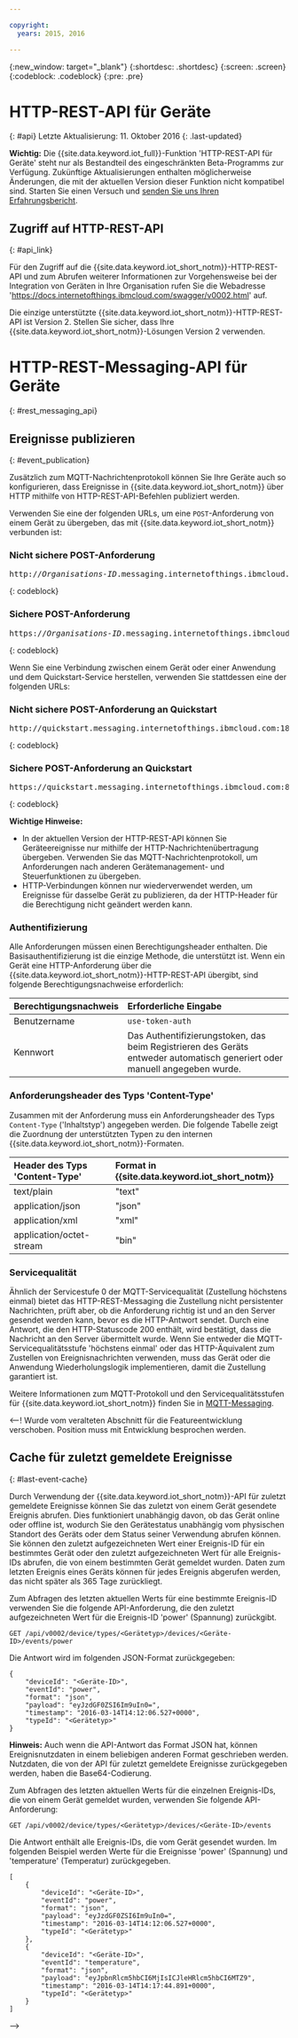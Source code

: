 ```yaml
---

copyright:
  years: 2015, 2016

---
```


{:new_window: target="_blank"}
{:shortdesc: .shortdesc}
{:screen: .screen}
{:codeblock: .codeblock}
{:pre: .pre}

# HTTP-REST-API für Geräte
{: #api}
Letzte Aktualisierung: 11. Oktober 2016
{: .last-updated}

**Wichtig:** Die {{site.data.keyword.iot_full}}-Funktion 'HTTP-REST-API für Geräte' steht nur als Bestandteil des eingeschränkten Beta-Programms zur Verfügung. Zukünftige Aktualisierungen enthalten möglicherweise Änderungen, die mit der aktuellen Version dieser Funktion nicht kompatibel sind. Starten Sie einen Versuch und [senden Sie uns Ihren Erfahrungsbericht](https://developer.ibm.com/answers/smart-spaces/17/internet-of-things.html).

## Zugriff auf HTTP-REST-API
{: #api_link}

Für den Zugriff auf die {{site.data.keyword.iot_short_notm}}-HTTP-REST-API und zum Abrufen weiterer Informationen zur Vorgehensweise bei der Integration von Geräten in Ihre Organisation rufen Sie die Webadresse 'https://docs.internetofthings.ibmcloud.com/swagger/v0002.html' auf.

Die einzige unterstützte {{site.data.keyword.iot_short_notm}}-HTTP-REST-API ist Version 2. Stellen Sie sicher, dass Ihre {{site.data.keyword.iot_short_notm}}-Lösungen Version 2 verwenden.

# HTTP-REST-Messaging-API für Geräte
{: #rest_messaging_api}

## Ereignisse publizieren
{: #event_publication}

Zusätzlich zum MQTT-Nachrichtenprotokoll können Sie Ihre Geräte auch so konfigurieren, dass Ereignisse in {{site.data.keyword.iot_short_notm}} über HTTP mithilfe von HTTP-REST-API-Befehlen publiziert werden.

Verwenden Sie eine der folgenden URLs, um eine `POST`-Anforderung von einem Gerät zu übergeben, das mit {{site.data.keyword.iot_short_notm}} verbunden ist:

### Nicht sichere POST-Anforderung
<pre class="pre">http://<var class="keyword varname">Organisations-ID</var>.messaging.internetofthings.ibmcloud.com:1883/api/v0002/device/types/<var class="keyword varname">Typ-ID</var>/devices/<var class="keyword varname">Geräte-ID</var>/events/<var class="keyword varname">Ereignis-ID</var></pre>
{: codeblock}

### Sichere POST-Anforderung
<pre class="pre">https://<var class="keyword varname">Organisations-ID</var>.messaging.internetofthings.ibmcloud.com:8883/api/v0002/device/types/<var class="keyword varname">Typ-ID</var>/devices/<var class="keyword varname">Geräte-ID</var>/events/<var class="keyword varname">Ereignis-ID</var></pre>
{: codeblock}

Wenn Sie eine Verbindung zwischen einem Gerät oder einer Anwendung und dem Quickstart-Service herstellen, verwenden Sie stattdessen eine der folgenden URLs:

### Nicht sichere POST-Anforderung an Quickstart
<pre class="pre">http://quickstart.messaging.internetofthings.ibmcloud.com:1883/api/v0002/device/types/<var class="keyword varname">Typ-ID</var>/devices/<var class="keyword varname">Geräte-ID</var>/events/<var class="keyword varname">Ereignis-ID</var></pre>
{: codeblock}

### Sichere POST-Anforderung an Quickstart
<pre class="pre">https://quickstart.messaging.internetofthings.ibmcloud.com:8883/api/v0002/device/types/<var class="keyword varname">Typ-ID</var>/devices/<var class="keyword varname">Geräte-ID</var>/events/<var class="keyword varname">Ereignis-ID</var></pre>
{: codeblock}

**Wichtige Hinweise:**
- In der aktuellen Version der HTTP-REST-API können Sie Geräteereignisse nur mithilfe der HTTP-Nachrichtenübertragung übergeben. Verwenden Sie das MQTT-Nachrichtenprotokoll, um Anforderungen nach anderen Gerätemanagement- und Steuerfunktionen zu übergeben.
- HTTP-Verbindungen können nur wiederverwendet werden, um Ereignisse für dasselbe Gerät zu publizieren, da der HTTP-Header für die Berechtigung nicht geändert werden kann.

### Authentifizierung

Alle Anforderungen müssen einen Berechtigungsheader enthalten. Die Basisauthentifizierung ist die einzige Methode, die unterstützt ist. Wenn ein Gerät eine HTTP-Anforderung über die {{site.data.keyword.iot_short_notm}}-HTTP-REST-API übergibt, sind folgende Berechtigungsnachweise erforderlich:

|Berechtigungsnachweis|Erforderliche Eingabe|
|:---|:---|
|Benutzername|`use-token-auth`
|Kennwort| Das Authentifizierungstoken, das beim Registrieren des Geräts entweder automatisch generiert oder manuell angegeben wurde.


### Anforderungsheader des Typs 'Content-Type'

Zusammen mit der Anforderung muss ein Anforderungsheader des Typs `Content-Type` ('Inhaltstyp') angegeben werden. Die folgende Tabelle zeigt die Zuordnung der unterstützten Typen zu den internen {{site.data.keyword.iot_short_notm}}-Formaten.

|Header des Typs 'Content-Type'|Format in {{site.data.keyword.iot_short_notm}}|
|:---|:---|
|text/plain|"text"
|application/json| "json"
|application/xml | "xml"
|application/octet-stream|"bin"

### Servicequalität

Ähnlich der Servicestufe 0 der MQTT-Servicequalität (Zustellung höchstens einmal) bietet das HTTP-REST-Messaging die Zustellung nicht persistenter Nachrichten, prüft aber, ob die Anforderung richtig ist und an den Server gesendet werden kann, bevor es die HTTP-Antwort sendet. Durch eine Antwort, die den HTTP-Statuscode 200 enthält, wird bestätigt, dass die Nachricht an den Server übermittelt wurde. Wenn Sie entweder die MQTT-Servicequalitätsstufe 'höchstens einmal' oder das HTTP-Äquivalent zum Zustellen von Ereignisnachrichten verwenden, muss das Gerät oder die Anwendung Wiederholungslogik implementieren, damit die Zustellung garantiert ist.

Weitere Informationen zum MQTT-Protokoll und den Servicequalitätsstufen für {{site.data.keyword.iot_short_notm}} finden Sie in [MQTT-Messaging](../reference/mqtt/index.html).


<--!
Wurde vom veralteten Abschnitt für die Featureentwicklung verschoben. Position muss mit Entwicklung besprochen werden.
## Cache für zuletzt gemeldete Ereignisse
{: #last-event-cache}

Durch Verwendung der {{site.data.keyword.iot_short_notm}}-API für zuletzt gemeldete Ereignisse können Sie das zuletzt von einem Gerät gesendete Ereignis abrufen. Dies funktioniert unabhängig davon, ob das Gerät online oder offline ist, wodurch Sie den Gerätestatus unabhängig vom physischen Standort des Geräts oder dem Status seiner Verwendung abrufen können. Sie können den zuletzt aufgezeichneten Wert einer Ereignis-ID für ein bestimmtes Gerät oder den zuletzt aufgezeichneten Wert für alle Ereignis-IDs abrufen, die von einem bestimmten Gerät gemeldet wurden. Daten zum letzten Ereignis eines Geräts können für jedes Ereignis abgerufen werden, das nicht später als 365 Tage zurückliegt.

Zum Abfragen des letzten aktuellen Werts für eine bestimmte Ereignis-ID verwenden Sie die folgende API-Anforderung, die den zuletzt aufgezeichneten Wert für die Ereignis-ID 'power' (Spannung) zurückgibt.

```
GET /api/v0002/device/types/<Gerätetyp>/devices/<Geräte-ID>/events/power
```

Die Antwort wird im folgenden JSON-Format zurückgegeben:

```
{
    "deviceId": "<Geräte-ID>",
    "eventId": "power",
    "format": "json",
    "payload": "eyJzdGF0ZSI6Im9uIn0=",
    "timestamp": "2016-03-14T14:12:06.527+0000",
    "typeId": "<Gerätetyp>"
}
```

**Hinweis:** Auch wenn die API-Antwort das Format JSON hat, können Ereignisnutzdaten in einem beliebigen anderen Format geschrieben werden. Nutzdaten, die von der API für zuletzt gemeldete Ereignisse zurückgegeben werden, haben die Base64-Codierung.

Zum Abfragen des letzten aktuellen Werts für die einzelnen Ereignis-IDs, die von einem Gerät gemeldet wurden, verwenden Sie folgende API-Anforderung:

```
GET /api/v0002/device/types/<Gerätetyp>/devices/<Geräte-ID>/events
```

Die Antwort enthält alle Ereignis-IDs, die vom Gerät gesendet wurden. Im folgenden Beispiel werden Werte für die Ereignisse 'power' (Spannung) und 'temperature' (Temperatur) zurückgegeben.

```
[
    {
        "deviceId": "<Geräte-ID>",
        "eventId": "power",
        "format": "json",
        "payload": "eyJzdGF0ZSI6Im9uIn0=",
        "timestamp": "2016-03-14T14:12:06.527+0000",
        "typeId": "<Gerätetyp>"
    },
    {
        "deviceId": "<Geräte-ID>",
        "eventId": "temperature",
        "format": "json",
        "payload": "eyJpbnRlcm5hbCI6MjIsICJleHRlcm5hbCI6MTZ9",
        "timestamp": "2016-03-14T14:17:44.891+0000",
        "typeId": "<Gerätetyp>"
    }
]
```
-->
